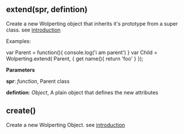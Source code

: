 extend(spr, defintion)
----------------------
Create a new Wolperting object that inherits it's prototype from a super
class. see [introduction](index.html)

Examples:

var Parent = function(){ console.log('i am parent') }
var Child = Wolperting.extend( Parent, { get name(){  return 'foo' } });



**Parameters**

**spr**:  *function*,  Parent class

**defintion**:  *Object*,  A plain object that defines the new attributes

create()
--------
Create a new Wolperting Object. see [introduction](index.html)


